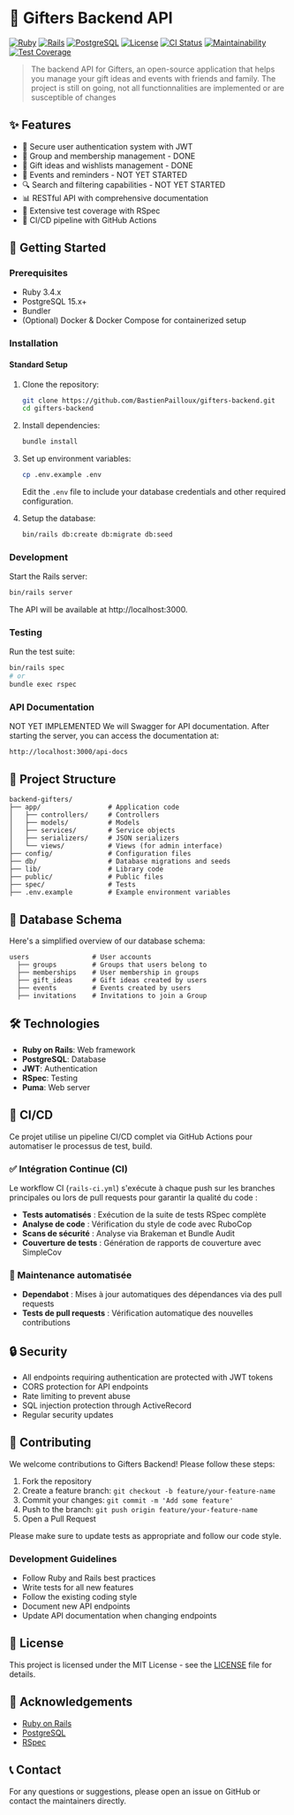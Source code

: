 # 🎁 Gifters Backend API

[![Ruby](https://img.shields.io/badge/Ruby-3.4.2-red)](https://www.ruby-lang.org/)
[![Rails](https://img.shields.io/badge/Rails-8.0.3-red)](https://rubyonrails.org/)
[![PostgreSQL](https://img.shields.io/badge/PostgreSQL-15.x-blue)](https://www.postgresql.org/)
[![License](https://img.shields.io/badge/License-MIT-green.svg)](LICENSE)
[![CI Status](https://github.com/BastienPailloux/gifters/actions/workflows/rails-ci.yml/badge.svg)](https://github.com/BastienPailloux/gifters/actions/workflows/rails-ci.yml)
[![Maintainability](https://img.shields.io/badge/Maintainability-A-brightgreen)](https://codeclimate.com)
[![Test Coverage](https://img.shields.io/badge/Coverage-87%25-brightgreen)](https://codecov.io)

> The backend API for Gifters, an open-source application that helps you manage your gift ideas and events with friends and family.
> The project is still on going, not all functionnalities are implemented or are susceptible of changes

## ✨ Features

- 🔐 Secure user authentication system with JWT
- 👥 Group and membership management - DONE
- 🎁 Gift ideas and wishlists management - DONE
- 📅 Events and reminders - NOT YET STARTED
- 🔍 Search and filtering capabilities - NOT YET STARTED
- 📊 RESTful API with comprehensive documentation
- 🧪 Extensive test coverage with RSpec
- 🚀 CI/CD pipeline with GitHub Actions

## 🚀 Getting Started

### Prerequisites

- Ruby 3.4.x
- PostgreSQL 15.x+
- Bundler
- (Optional) Docker & Docker Compose for containerized setup

### Installation

#### Standard Setup

1. Clone the repository:
   ```bash
   git clone https://github.com/BastienPailloux/gifters-backend.git
   cd gifters-backend
   ```

2. Install dependencies:
   ```bash
   bundle install
   ```

3. Set up environment variables:
   ```bash
   cp .env.example .env
   ```
   Edit the `.env` file to include your database credentials and other required configuration.

4. Setup the database:
   ```bash
   bin/rails db:create db:migrate db:seed
   ```

### Development

Start the Rails server:

```bash
bin/rails server
```

The API will be available at http://localhost:3000.

### Testing

Run the test suite:

```bash
bin/rails spec
# or
bundle exec rspec
```

### API Documentation

NOT YET IMPLEMENTED
We will Swagger for API documentation. After starting the server, you can access the documentation at:

```
http://localhost:3000/api-docs
```

## 🧩 Project Structure

```
backend-gifters/
├── app/                 # Application code
│   ├── controllers/     # Controllers
│   ├── models/          # Models
│   ├── services/        # Service objects
│   ├── serializers/     # JSON serializers
│   └── views/           # Views (for admin interface)
├── config/              # Configuration files
├── db/                  # Database migrations and seeds
├── lib/                 # Library code
├── public/              # Public files
├── spec/                # Tests
├── .env.example         # Example environment variables
```

## 📝 Database Schema

Here's a simplified overview of our database schema:

```
users                # User accounts
  ├── groups         # Groups that users belong to
  ├── memberships    # User membership in groups
  ├── gift_ideas     # Gift ideas created by users
  ├── events         # Events created by users
  ├── invitations    # Invitations to join a Group
```

## 🛠️ Technologies

- **Ruby on Rails**: Web framework
- **PostgreSQL**: Database
- **JWT**: Authentication
- **RSpec**: Testing
- **Puma**: Web server

## 🔄 CI/CD

Ce projet utilise un pipeline CI/CD complet via GitHub Actions pour automatiser le processus de test, build.

### ✅ Intégration Continue (CI)

Le workflow CI (`rails-ci.yml`) s'exécute à chaque push sur les branches principales ou lors de pull requests pour garantir la qualité du code :

- **Tests automatisés** : Exécution de la suite de tests RSpec complète
- **Analyse de code** : Vérification du style de code avec RuboCop
- **Scans de sécurité** : Analyse via Brakeman et Bundle Audit
- **Couverture de tests** : Génération de rapports de couverture avec SimpleCov


### 🔧 Maintenance automatisée

- **Dependabot** : Mises à jour automatiques des dépendances via des pull requests
- **Tests de pull requests** : Vérification automatique des nouvelles contributions

## 🔒 Security

- All endpoints requiring authentication are protected with JWT tokens
- CORS protection for API endpoints
- Rate limiting to prevent abuse
- SQL injection protection through ActiveRecord
- Regular security updates

## 🤝 Contributing

We welcome contributions to Gifters Backend! Please follow these steps:

1. Fork the repository
2. Create a feature branch: `git checkout -b feature/your-feature-name`
3. Commit your changes: `git commit -m 'Add some feature'`
4. Push to the branch: `git push origin feature/your-feature-name`
5. Open a Pull Request

Please make sure to update tests as appropriate and follow our code style.

### Development Guidelines

- Follow Ruby and Rails best practices
- Write tests for all new features
- Follow the existing coding style
- Document new API endpoints
- Update API documentation when changing endpoints

## 📝 License

This project is licensed under the MIT License - see the [LICENSE](LICENSE) file for details.

## 🙏 Acknowledgements

- [Ruby on Rails](https://rubyonrails.org/)
- [PostgreSQL](https://www.postgresql.org/)
- [RSpec](https://rspec.info/)

## 📞 Contact

For any questions or suggestions, please open an issue on GitHub or contact the maintainers directly.
